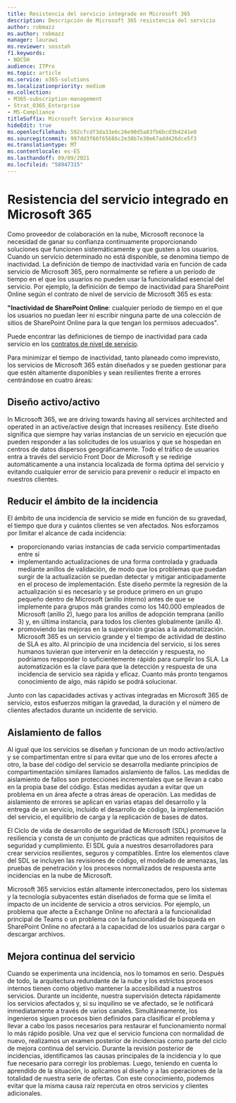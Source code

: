 ```yaml
---
title: Resistencia del servicio integrado en Microsoft 365
description: Descripción de Microsoft 365 resistencia del servicio
author: robmazz
ms.author: robmazz
manager: laurawi
ms.reviewer: sosstah
f1.keywords:
- NOCSH
audience: ITPro
ms.topic: article
ms.service: o365-solutions
ms.localizationpriority: medium
ms.collection:
- M365-subscription-management
- Strat_O365_Enterprise
- MS-Compliance
titleSuffix: Microsoft Service Assurance
hideEdit: true
ms.openlocfilehash: 592cfcdf3da33e6c26e90d5a83fb6bcd3b4241e0
ms.sourcegitcommit: 997dd3f66f65686c2e38b7e30e67add426dce5f3
ms.translationtype: MT
ms.contentlocale: es-ES
ms.lasthandoff: 09/09/2021
ms.locfileid: "58947315"
---
```

# <a name="built-in-service-resiliency-in-microsoft-365"></a>Resistencia del servicio integrado en Microsoft 365

Como proveedor de colaboración en la nube, Microsoft reconoce la necesidad de ganar su confianza continuamente proporcionando soluciones que funcionen sistemáticamente y que gusten a los usuarios. Cuando un servicio determinado no está disponible, se denomina tiempo de inactividad. La definición de tiempo de inactividad varía en función de cada servicio de Microsoft 365, pero normalmente se refiere a un período de tiempo en el que los usuarios no pueden usar la funcionalidad esencial del servicio. Por ejemplo, la definición de tiempo de inactividad para SharePoint Online según el contrato de nivel de servicio de Microsoft 365 es esta:

**"Inactividad de SharePoint Online**: cualquier período de tiempo en el que los usuarios no puedan leer ni escribir ninguna parte de una colección de sitios de SharePoint Online para la que tengan los permisos adecuados".

Puede encontrar las definiciones de tiempo de inactividad para cada servicio en los [contratos de nivel de servicio](https://www.microsoftvolumelicensing.com/DocumentSearch.aspx?Mode=3&DocumentTypeId=37).

Para minimizar el tiempo de inactividad, tanto planeado como imprevisto, los servicios de Microsoft 365 están diseñados y se pueden gestionar para que estén altamente disponibles y sean resilientes frente a errores centrándose en cuatro áreas:

## <a name="activeactive-design"></a>Diseño activo/activo

In Microsoft 365, we are driving towards having all services architected and operated in an active/active design that increases resiliency. Este diseño significa que siempre hay varias instancias de un servicio en ejecución que pueden responder a las solicitudes de los usuarios y que se hospedan en centros de datos dispersos geográficamente. Todo el tráfico de usuarios entra a través del servicio Front Door de Microsoft y se redirige automáticamente a una instancia localizada de forma óptima del servicio y evitando cualquier error de servicio para prevenir o reducir el impacto en nuestros clientes.

## <a name="reduce-incident-scope"></a>Reducir el ámbito de la incidencia

El ámbito de una incidencia de servicio se mide en función de su gravedad, el tiempo que dura y cuántos clientes se ven afectados. Nos esforzamos por limitar el alcance de cada incidencia:

- proporcionando varias instancias de cada servicio compartimentadas entre sí
- implementando actualizaciones de una forma controlada y graduada mediante anillos de validación, de modo que los problemas que puedan surgir de la actualización se puedan detectar y mitigar anticipadamente en el proceso de implementación. Este diseño permite la regresión de la actualización si es necesario y se produce primero en un grupo pequeño dentro de Microsoft (anillo interno) antes de que se implemente para grupos más grandes como los 140.000 empleados de Microsoft (anillo 2), luego para los anillos de adopción temprana (anillo 3) y, en última instancia, para todos los clientes globalmente (anillo 4).
- promoviendo las mejoras en la supervisión gracias a la automatización. Microsoft 365 es un servicio grande y el tiempo de actividad de destino de SLA es alto. Al principio de una incidencia del servicio, si los seres humanos tuvieran que intervenir en la detección y respuesta, no podríamos responder lo suficientemente rápido para cumplir los SLA. La automatización es la clave para que la detección y respuesta de una incidencia de servicio sea rápida y eficaz. Cuanto más pronto tengamos conocimiento de algo, más rápido se podrá solucionar.

Junto con las capacidades activas y activas integradas en Microsoft 365 de servicio, estos esfuerzos mitigan la gravedad, la duración y el número de clientes afectados durante un incidente de servicio.  

## <a name="fault-isolation"></a>Aislamiento de fallos

Al igual que los servicios se diseñan y funcionan de un modo activo/activo y se compartimentan entre sí para evitar que uno de los errores afecte a otro, la base del código del servicio se desarrolla mediante principios de compartimentación similares llamados aislamiento de fallos. Las medidas de aislamiento de fallos son protecciones incrementales que se llevan a cabo en la propia base del código. Estas medidas ayudan a evitar que un problema en un área afecte a otras áreas de operación.
Las medidas de aislamiento de errores se aplican en varias etapas del desarrollo y la entrega de un servicio, incluido el desarrollo de código, la implementación del servicio, el equilibrio de carga y la replicación de bases de datos.

El Ciclo de vida de desarrollo de seguridad de Microsoft (SDL) promueve la resiliencia y consta de un conjunto de prácticas que admiten requisitos de seguridad y cumplimiento. El SDL guía a nuestros desarrolladores para crear servicios resilientes, seguros y compatibles. Entre los elementos clave del SDL se incluyen las revisiones de código, el modelado de amenazas, las pruebas de penetración y los procesos normalizados de respuesta ante incidencias en la nube de Microsoft.

Microsoft 365 servicios están altamente interconectados, pero los sistemas y la tecnología subyacentes están diseñados de forma que se limita el impacto de un incidente de servicio a otros servicios. Por ejemplo, un problema que afecte a Exchange Online no afectará a la funcionalidad principal de Teams o un problema con la funcionalidad de búsqueda en SharePoint Online no afectará a la capacidad de los usuarios para cargar o descargar archivos.

## <a name="continuous-service-improvement"></a>Mejora continua del servicio

Cuando se experimenta una incidencia, nos lo tomamos en serio. Después de todo, la arquitectura redundante de la nube y los estrictos procesos internos tienen como objetivo mantener la accesibilidad a nuestros servicios. Durante un incidente, nuestra supervisión detecta rápidamente los servicios afectados y, si su inquilino se ve afectado, se le notificará inmediatamente a través de varios canales. Simultáneamente, los ingenieros siguen procesos bien definidos para clasificar el problema y llevar a cabo los pasos necesarios para restaurar el funcionamiento normal lo más rápido posible. Una vez que el servicio funciona con normalidad de nuevo, realizamos un examen posterior de incidencias como parte del ciclo de mejora continua del servicio. Durante la revisión posterior de incidencias, identificamos las causas principales de la incidencia y lo que fue necesario para corregir los problemas. Luego, teniendo en cuenta lo aprendido de la situación, lo aplicamos al diseño y a las operaciones de la totalidad de nuestra serie de ofertas. Con este conocimiento, podemos evitar que la misma causa raíz repercuta en otros servicios y clientes adicionales.
